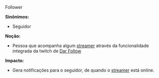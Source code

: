 
Follower

**Sinônimos:** 
* Seguidor

**Noção:** 
* Pessoa que acompanha algum [streamer](https://github.com/gabrielziegler3/Requisitos-2018-1/wiki/Streamer) através da funcionalidade integrada da twitch de [Dar Follow](https://github.com/gabrielziegler3/Requisitos-2018-1/wiki/Dar-follow)

**Impacto:**
* Gera notificações para o seguidor, de quando o [streamer](https://github.com/gabrielziegler3/Requisitos-2018-1/wiki/Streamer) está online.